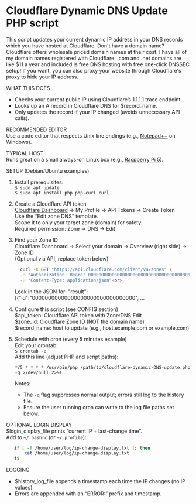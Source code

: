 # Cloudflare Dynamic DNS Update PHP script

This script updates your current dynamic IP address in your DNS records which you have hosted at Cloudflare. Don't have a domain name? Cloudflare offers wholesale priced domain names at their cost. I have all of my domain names registered with Cloudflare. .com and .net domains are like $11 a year and included is free DNS hosting with free one-click DNSSEC setup! If you want, you can also proxy your website through Cloudflare's proxy to hide your IP address.

WHAT THIS DOES
- Checks your current public IP using Cloudflare’s 1.1.1.1 trace endpoint.
- Looks up an A record in Cloudflare DNS for $record_name.
- Only updates the record if your IP changed (avoids unnecessary API calls).

RECOMMENDED EDITOR<br>
Use a code editor that respects Unix line endings (e.g., [Notepad++](https://notepad-plus-plus.org/) on Windows).

TYPICAL HOST<br>
Runs great on a small always-on Linux box (e.g., [Raspberry Pi 5](https://www.mynetblog.com/Raspberry-Pi/)).<br>

SETUP (Debian/Ubuntu examples)

1) Install prerequisites:<br>
   `$ sudo apt update`<br>
   `$ sudo apt install php php-curl curl`

2) Create a Cloudflare API token<br>
   [Cloudflare Dashboard](https://dash.cloudflare.com/) → My Profile → API Tokens → Create Token<br>
   Use the “Edit zone DNS” template.<br>
   Scope it to only your target zone (domain) for safety.<br>
   Required permission: Zone → DNS → Edit

3) Find your Zone ID<br>
   Cloudflare Dashboard → Select your domain → Overview (right side) → Zone ID<br>
   (Optional via API, replace token below)<br>
   ```bash
     curl -X GET "https://api.cloudflare.com/client/v4/zones" \
     -H "Authorization: Bearer 0000000000000000000000000000000000000000" \
     -H "Content-Type: application/json"<br>
   ```
   Look in the JSON for: "result":[{"id":"00000000000000000000000000000000", ...

4) Configure this script (see CONFIG section)<br>
   $api_token: Cloudflare API token with Zone:DNS:Edit<br>
   $zone_id:   Cloudflare Zone ID (NOT the domain name)<br>
   $record_name: host to update (e.g., host.example.com or example.com)

5) Schedule with cron (every 5 minutes example)<br>
   Edit your crontab:<br>
     `$ crontab -e`<br>
   Add this line (adjust PHP and script paths):<br>
   
   `*/5 * * * * /usr/bin/php /path/to/cloudflare-dynamic-DNS-update.php -q >/dev/null 2>&1`

   Notes:
   * The `-q` flag suppresses normal output; errors still log to the history file.
   * Ensure the user running cron can write to the log file paths set below.

OPTIONAL LOGIN DISPLAY<br>
   $login_display_file prints “current IP + last-change time”.<br>
   Add to `~/.bashrc` (or `~/.profile`):
   ```bash
      if [ -f /home/user/log/ip-change-display.txt ]; then
          cat /home/user/log/ip-change-display.txt
      fi
   ```
LOGGING
* $history_log_file appends a timestamp each time the IP changes (no IP values).<br>
* Errors are appended with an “ERROR:” prefix and timestamp.
